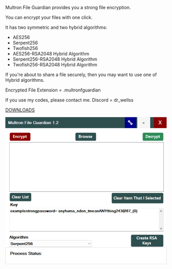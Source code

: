 Multron File Guardian provides you a strong file encryption.

You can encrypt your files with one click.

It has two symmetric and two hybrid algorithms:

- AES256
- Serpent256
- Twofish256
- AES256-RSA2048 Hybrid Algorithm
- Serpent256-RSA2048 Hybrid Algorithm
- Twofish256-RSA2048 Hybrid Algorithm


If you're about to share a file securely, then you may want to use one of Hybrid algorithms.


Encrypted File Extension = .multronfguardian

If you use my codes, please contact me. Discord = dr_wellss

[DOWNLOADS](https://github.com/drwellss/MultronFguardian/releases)

![alt text](https://github.com/drwellss/MultronFguardian/blob/main/mfg.png?raw=true)
